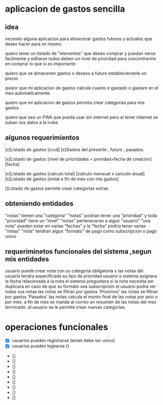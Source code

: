 # aplicacion de gastos sencilla



## idea
necesito alguna aplicacion para almacenar gastos futuros y actuales que deseo hacer para mi mismo.

quiero tener un listado de "elementos" que deseo comprar y puedan verse facilmente y editarse 
todos deben un nivel de prioridad para concentrarme en comprar lo que si es importante

quiero que se almacenen gastos o deseos a futuro estableciendole un precio


quieor que mi aplicacion de gastos calcule cuanto e gastado o gastare en el mes automaticamente.


quiero que mi aplicacion de gastos permita crear categorias para mis gastos.


quiero que sea un PWA que pueda usar sin internet pero al tener internet se suban sus datos a la nube.



## algunos requerimientos
[x]Listado de gastos [crud]
[x]Gastos del presente , futuro , pasados.    


[x]Listado de gastos [nivel de prioridades = proridad+fecha de creacion][fecha]

[x]Listado de gastos [calculo total] [calculo mensual x canculo anual]
[x]Listado de gastos [emial a fin de mes con mis gastos]

[]Listado de gastos permite crear categorias extras


## obteniendo entidades

"notas" tienen una "categoria"
"notas" podrian tener una "prioridad" y toda "prioridad" tiene un "nivel"
"notas" perteneceran a algun "usuario"
"una nota" pueden estar en varias "fechas" y la "fecha" podria tener varias "notas"
"nota" tendran algun "formato" de pago como subscripcion o pago unico

## requeriminetos funcionales del sistema ,segun mis entidades

usuario puede crear nota con su categoria obligatoria x
las notas del usuario tendra especificada su tipo de prioridad
usuario o sistema asignara la fecha relacionada a la nota
el sistema preguntara si la nota necesita ser duplicara en caso de que su formato sea subscripcion
el usuario podra ver todas sus notas
las notas se filtran por gastos 'Proximos'
las notas se filtran por gastos 'Pasados'
las notas calcula el monto final de las notas por anio o por mes.
a fin de mes se manda al correo un resumen de las notas del mes terminado.
al usuario se le permite crear nuevas categorias.


# operaciones funcionales


- [x] usuarios pueden registrarse  (email debe ser unico)
- [x] usuarios pueden logearse     ()
- [] 
- [] 
- [] 
- [] 
- [] 
- [] 
- [] 
- [] 
- [] 

<!-- User.where(username:"fmarcosdev") -->






























